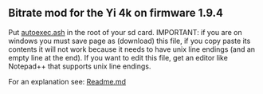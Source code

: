 ## Bitrate mod for the Yi 4k on firmware 1.9.4

Put [autoexec.ash](https://github.com/irungentoo/Xiaomi_Yi_4k_Camera/raw/master/bitrate/4k/1.9.4/autoexec.ash) in the root of your sd card. IMPORTANT: if you are on windows you must save page as (download) this file, if you copy paste its contents it will not work because it needs to have unix line endings (and an empty line at the end). If you want to edit this file, get an editor like Notepad++ that supports unix line endings.

For an explanation see: [Readme.md](../../Readme.md)
